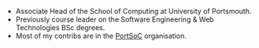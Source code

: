 * Associate Head of the School of Computing at University of Portsmouth.
* Previously course leader on the Software Engineering & Web Technologies BSc degrees.
* Most of my contribs are in the [PortSoC](https://github.com/portsoc/) organisation.
